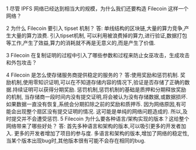 1  尽管 IPFS 网络已经达到相当大的规模，为什么我们还要构造 Filecoin 这样一个网络？

2  为什么 Filecoin 要引入 tipset 机制？
答: 单线结构的区块链,大量的算力竞争,产生大量的算力浪费.
引入tipset机制, 可以利用被浪费掉的算力,进行验证,数据打包等工作,产生了效益,算力的消耗就不再是无意义的,而是产生了价值.

3  Filecoin 在复制证明的过程中引入了哪些参数和过程来防止女巫攻击，生成攻击和外包攻击？

4  Filecoin 是怎么使存储服务商提供稳定的服务的？
答:使用奖励和惩罚机制. 
  奖励机制,使用零知识证明,可以在不知道存储内容的情况下,验证是否存储了正确的数据.持续证明可以获得分期奖励.
  惩罚机制,惩罚机制的基础是质押和分期释放奖励的机制, 当存储商一段时间内没有提交证明,将会被认为没有存储数据,或数据损坏.
  如果数据一直没有恢复,系统会分期扣除之前的奖励和质押币.
  因为网络原因,有可能会出现整个扇区没有提交证明的情况. 这可能是单纯的网络问题造成的. 所以,及时提交并不会遭受惩罚.
5  Filecoin 为什么要各种语言/架构实现的版本？这给整个网络带来了哪些好处？
答: 首先多种语言和架构的版本,可以吸引更多的开发者加入.
    更多的开发者增加了项目的参与度.
    多语言和架构的版本,增加了网络的稳定性, 当某个版本出现bug时,其他版本很有可能不会存在相同的bug.
